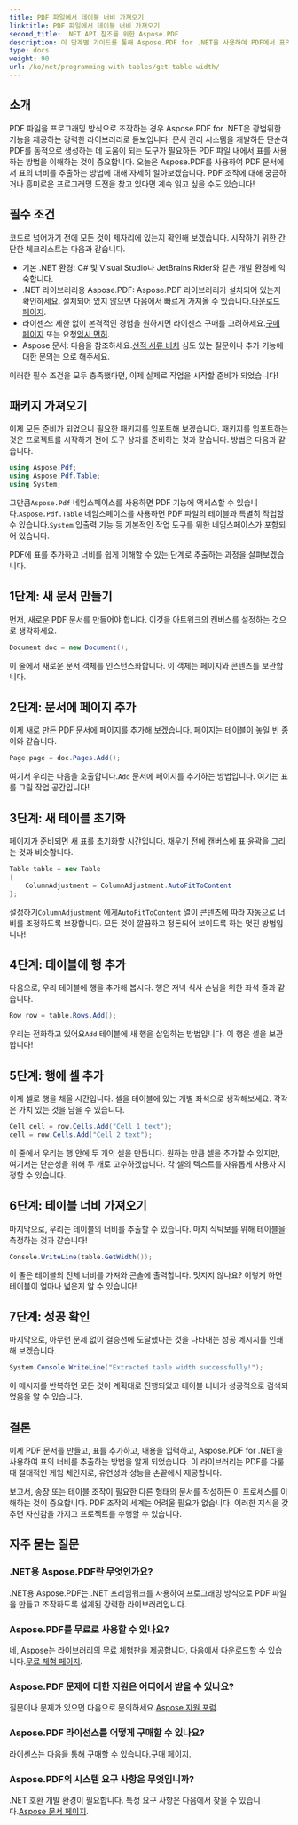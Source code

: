 ```yaml
---
title: PDF 파일에서 테이블 너비 가져오기
linktitle: PDF 파일에서 테이블 너비 가져오기
second_title: .NET API 참조를 위한 Aspose.PDF
description: 이 단계별 가이드를 통해 Aspose.PDF for .NET을 사용하여 PDF에서 표의 너비를 구하는 방법을 알아보세요.
type: docs
weight: 90
url: /ko/net/programming-with-tables/get-table-width/
---
```

## 소개

PDF 파일을 프로그래밍 방식으로 조작하는 경우 Aspose.PDF for .NET은 광범위한 기능을 제공하는 강력한 라이브러리로 돋보입니다. 문서 관리 시스템을 개발하든 단순히 PDF를 동적으로 생성하는 데 도움이 되는 도구가 필요하든 PDF 파일 내에서 표를 사용하는 방법을 이해하는 것이 중요합니다. 오늘은 Aspose.PDF를 사용하여 PDF 문서에서 표의 너비를 추출하는 방법에 대해 자세히 알아보겠습니다. PDF 조작에 대해 궁금하거나 흥미로운 프로그래밍 도전을 찾고 있다면 계속 읽고 싶을 수도 있습니다!

## 필수 조건

코드로 넘어가기 전에 모든 것이 제자리에 있는지 확인해 보겠습니다. 시작하기 위한 간단한 체크리스트는 다음과 같습니다.

- 기본 .NET 환경: C# 및 Visual Studio나 JetBrains Rider와 같은 개발 환경에 익숙합니다.
-  .NET 라이브러리용 Aspose.PDF: Aspose.PDF 라이브러리가 설치되어 있는지 확인하세요. 설치되어 있지 않으면 다음에서 빠르게 가져올 수 있습니다.[다운로드 페이지](https://releases.aspose.com/pdf/net/).
- 라이센스: 제한 없이 본격적인 경험을 원하시면 라이센스 구매를 고려하세요.[구매 페이지](https://purchase.aspose.com/buy) 또는 요청[임시 면허](https://purchase.aspose.com/temporary-license/).
-  Aspose 문서: 다음을 참조하세요.[선적 서류 비치](https://reference.aspose.com/pdf/net/) 심도 있는 질문이나 추가 기능에 대한 문의는 으로 해주세요.

이러한 필수 조건을 모두 충족했다면, 이제 실제로 작업을 시작할 준비가 되었습니다!

## 패키지 가져오기

이제 모든 준비가 되었으니 필요한 패키지를 임포트해 보겠습니다. 패키지를 임포트하는 것은 프로젝트를 시작하기 전에 도구 상자를 준비하는 것과 같습니다. 방법은 다음과 같습니다.

```csharp
using Aspose.Pdf;
using Aspose.Pdf.Table;
using System;
```

 그만큼`Aspose.Pdf` 네임스페이스를 사용하면 PDF 기능에 액세스할 수 있습니다.`Aspose.Pdf.Table` 네임스페이스를 사용하면 PDF 파일의 테이블과 특별히 작업할 수 있습니다.`System` 입출력 기능 등 기본적인 작업 도구를 위한 네임스페이스가 포함되어 있습니다.

PDF에 표를 추가하고 너비를 쉽게 이해할 수 있는 단계로 추출하는 과정을 살펴보겠습니다.

## 1단계: 새 문서 만들기

먼저, 새로운 PDF 문서를 만들어야 합니다. 이것을 아트워크의 캔버스를 설정하는 것으로 생각하세요.

```csharp
Document doc = new Document();
```

이 줄에서 새로운 문서 객체를 인스턴스화합니다. 이 객체는 페이지와 콘텐츠를 보관합니다.

## 2단계: 문서에 페이지 추가

이제 새로 만든 PDF 문서에 페이지를 추가해 보겠습니다. 페이지는 테이블이 놓일 빈 종이와 같습니다.

```csharp
Page page = doc.Pages.Add();
```

 여기서 우리는 다음을 호출합니다.`Add` 문서에 페이지를 추가하는 방법입니다. 여기는 표를 그릴 작업 공간입니다!

## 3단계: 새 테이블 초기화

페이지가 준비되면 새 표를 초기화할 시간입니다. 채우기 전에 캔버스에 표 윤곽을 그리는 것과 비슷합니다.

```csharp
Table table = new Table
{
    ColumnAdjustment = ColumnAdjustment.AutoFitToContent
};
```

 설정하기`ColumnAdjustment` 에게`AutoFitToContent` 열이 콘텐츠에 따라 자동으로 너비를 조정하도록 보장합니다. 모든 것이 깔끔하고 정돈되어 보이도록 하는 멋진 방법입니다!

## 4단계: 테이블에 행 추가

다음으로, 우리 테이블에 행을 추가해 봅시다. 행은 저녁 식사 손님을 위한 좌석 줄과 같습니다.

```csharp
Row row = table.Rows.Add();
```

 우리는 전화하고 있어요`Add` 테이블에 새 행을 삽입하는 방법입니다. 이 행은 셀을 보관합니다!

## 5단계: 행에 셀 추가

이제 셀로 행을 채울 시간입니다. 셀을 테이블에 있는 개별 좌석으로 생각해보세요. 각각은 가치 있는 것을 담을 수 있습니다.

```csharp
Cell cell = row.Cells.Add("Cell 1 text");
cell = row.Cells.Add("Cell 2 text");
```

이 줄에서 우리는 행 안에 두 개의 셀을 만듭니다. 원하는 만큼 셀을 추가할 수 있지만, 여기서는 단순성을 위해 두 개로 고수하겠습니다. 각 셀의 텍스트를 자유롭게 사용자 지정할 수 있습니다.

## 6단계: 테이블 너비 가져오기

마지막으로, 우리는 테이블의 너비를 추출할 수 있습니다. 마치 식탁보를 위해 테이블을 측정하는 것과 같습니다!

```csharp
Console.WriteLine(table.GetWidth());
```

이 줄은 테이블의 전체 너비를 가져와 콘솔에 출력합니다. 멋지지 않나요? 이렇게 하면 테이블이 얼마나 넓은지 알 수 있습니다!

## 7단계: 성공 확인

마지막으로, 아무런 문제 없이 결승선에 도달했다는 것을 나타내는 성공 메시지를 인쇄해 보겠습니다.

```csharp
System.Console.WriteLine("Extracted table width successfully!");
```

이 메시지를 반복하면 모든 것이 계획대로 진행되었고 테이블 너비가 성공적으로 검색되었음을 알 수 있습니다.

## 결론

이제 PDF 문서를 만들고, 표를 추가하고, 내용을 입력하고, Aspose.PDF for .NET을 사용하여 표의 너비를 추출하는 방법을 알게 되었습니다. 이 라이브러리는 PDF를 다룰 때 절대적인 게임 체인저로, 유연성과 성능을 손끝에서 제공합니다.

보고서, 송장 또는 테이블 조작이 필요한 다른 형태의 문서를 작성하든 이 프로세스를 이해하는 것이 중요합니다. PDF 조작의 세계는 어려울 필요가 없습니다. 이러한 지식을 갖추면 자신감을 가지고 프로젝트를 수행할 수 있습니다. 

## 자주 묻는 질문

### .NET용 Aspose.PDF란 무엇인가요?  
.NET용 Aspose.PDF는 .NET 프레임워크를 사용하여 프로그래밍 방식으로 PDF 파일을 만들고 조작하도록 설계된 강력한 라이브러리입니다.

### Aspose.PDF를 무료로 사용할 수 있나요?  
 네, Aspose는 라이브러리의 무료 체험판을 제공합니다. 다음에서 다운로드할 수 있습니다.[무료 체험 페이지](https://releases.aspose.com/).

### Aspose.PDF 문제에 대한 지원은 어디에서 받을 수 있나요?  
 질문이나 문제가 있으면 다음으로 문의하세요.[Aspose 지원 포럼](https://forum.aspose.com/c/pdf/10).

### Aspose.PDF 라이선스를 어떻게 구매할 수 있나요?  
 라이센스는 다음을 통해 구매할 수 있습니다.[구매 페이지](https://purchase.aspose.com/buy).

### Aspose.PDF의 시스템 요구 사항은 무엇입니까?  
.NET 호환 개발 환경이 필요합니다. 특정 요구 사항은 다음에서 찾을 수 있습니다.[Aspose 문서 페이지](https://reference.aspose.com/pdf/net/).
